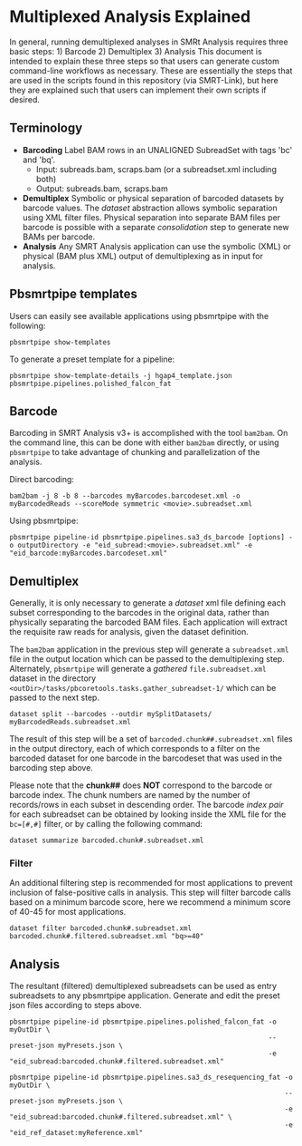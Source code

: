 # Multiplexed Analysis Explained
In general, running demultiplexed analyses in SMRt Analysis requires three basic steps: 
    1) Barcode
    2) Demultiplex
    3) Analysis
This document is intended to explain these three steps so that users can generate custom command-line workflows as necessary. These are essentially the steps that are used in the scripts found in this repository (via SMRT-Link), but here they are explained such that users can implement their own scripts if desired.

## Terminology
* **Barcoding**
    Label BAM rows in an UNALIGNED SubreadSet with tags 'bc' and 'bq'.
    * Input: subreads.bam, scraps.bam (or a subreadset.xml including both)
    * Output: subreads.bam, scraps.bam 
* **Demultiplex** Symbolic or physical separation of barcoded datasets by barcode values.
    The *dataset* abstraction allows symbolic separation using XML filter files.  Physical separation into separate BAM files per barcode is possible with a separate *consolidation* step to generate new BAMs per barcode.
* **Analysis**
    Any SMRT Analysis application can use the symbolic (XML) or physical (BAM plus XML) output of demultiplexing as in input for analysis. 

## Pbsmrtpipe templates
Users can easily see available applications using pbsmrtpipe with the following:

    pbsmrtpipe show-templates

To generate a preset template for a pipeline:

    pbsmrtpipe show-template-details -j hgap4_template.json pbsmrtpipe.pipelines.polished_falcon_fat

## Barcode
Barcoding in SMRT Analysis v3+ is accomplished with the tool `bam2bam`.  On the command line, this can be done with either `bam2bam` directly, or using `pbsmrtpipe` to take advantage of chunking and parallelization of the analysis.
    
Direct barcoding:

    bam2bam -j 8 -b 8 --barcodes myBarcodes.barcodeset.xml -o myBarcodedReads --scoreMode symmetric <movie>.subreadset.xml

Using pbsmrtpipe:

    pbsmrtpipe pipeline-id pbsmrtpipe.pipelines.sa3_ds_barcode [options] -o outputDirectory -e "eid_subread:<movie>.subreadset.xml" -e "eid_barcode:myBarcodes.barcodeset.xml"

## Demultiplex
Generally, it is only necessary to generate a *dataset* xml file defining each subset corresponding to the barcodes in the original data, rather than physically separating the barcoded BAM files.  Each application will extract the requisite raw reads for analysis, given the dataset definition.

The `bam2bam` application in the previous step will generate a `subreadset.xml` file in the output location which can be passed to the demultiplexing step.  Alternately, `pbsmrtpipe` will generate a *gathered* `file.subreadset.xml` dataset in the directory `<outDir>/tasks/pbcoretools.tasks.gather_subreadset-1/` which can be passed to the next step. 

    dataset split --barcodes --outdir mySplitDatasets/ myBarcodedReads.subreadset.xml

The result of this step will be a set of `barcoded.chunk##.subreadset.xml` files in the output directory, each of which corresponds to a filter on the barcoded dataset for one barcode in the barcodeset that was used in the barcoding step above.  

Please note that the **chunk##** does **NOT** correspond to the barcode or barcode index.  The chunk numbers are named by the number of records/rows in each subset in descending order. The barcode *index pair* for each subreadset can be obtained by looking inside the XML file for the `bc=[#,#]` filter, or by calling the following command:

    dataset summarize barcoded.chunk#.subreadset.xml

### Filter
An additional filtering step is recommended for most applications to prevent inclusion of false-positive calls in analysis.  This step will filter barcode calls based on a minimum barcode score, here we recommend a minimum score of 40-45 for most applications.

    dataset filter barcoded.chunk#.subreadset.xml barcoded.chunk#.filtered.subreadset.xml "bq>=40"

## Analysis
The resultant (filtered) demultiplexed subreadsets can be used as entry subreadsets to any pbsmrtpipe application.  Generate and edit the preset json files according to steps above.

    pbsmrtpipe pipeline-id pbsmrtpipe.pipelines.polished_falcon_fat -o myOutDir \
                                                                    --preset-json myPresets.json \
                                                                    -e "eid_subread:barcoded.chunk#.filtered.subreadset.xml"

    pbsmrtpipe pipeline-id pbsmrtpipe.pipelines.sa3_ds_resequencing_fat -o myOutDir \
                                                                        --preset-json myPresets.json \
                                                                        -e "eid_subread:barcoded.chunk#.filtered.subreadset.xml" \
                                                                        -e "eid_ref_dataset:myReference.xml"

